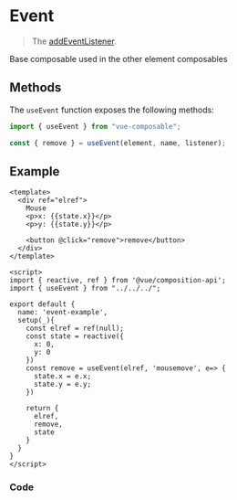 # Event

> The [addEventListener](https://developer.mozilla.org/en-US/docs/Web/API/EventTarget/addEventListener).

Base composable used in the other element composables

## Methods

The `useEvent` function exposes the following methods:

```js
import { useEvent } from "vue-composable";

const { remove } = useEvent(element, name, listener);
```

## Example

```vue
<template>
  <div ref="elref">
    Mouse
    <p>x: {{state.x}}</p>
    <p>y: {{state.y}}</p>

    <button @click="remove">remove</button>
  </div>
</template>

<script>
import { reactive, ref } from '@vue/composition-api';
import { useEvent } from "../../../";

export default {
  name: 'event-example',
  setup(_){
    const elref = ref(null);
    const state = reactive({
      x: 0,
      y: 0
    })
    const remove = useEvent(elref, 'mousemove', e=> {
      state.x = e.x;
      state.y = e.y;
    })

    return {
      elref,
      remove,
      state
    }
  }
}
</script>
```

### Code

<event-example/>
